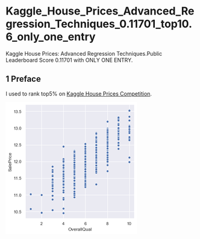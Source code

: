 # Kaggle_House_Prices_Advanced_Regression_Techniques_0.11701_top10.6_only_one_entry
Kaggle House Prices: Advanced Regression Techniques.Public Leaderboard Score 0.11701 with ONLY ONE ENTRY.


## 1 Preface
I used to rank top5% on [Kaggle House Prices Competition](https://www.kaggle.com/c/house-prices-advanced-regression-techniques).

![Public Score with Multiple Entries](./pics/4.png)
